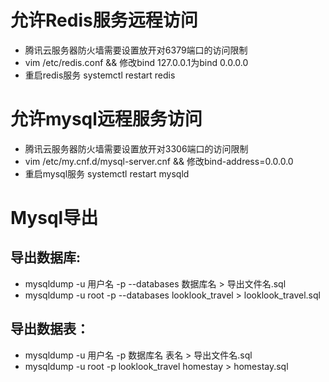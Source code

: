# 允许Redis服务远程访问
- 腾讯云服务器防火墙需要设置放开对6379端口的访问限制
- vim /etc/redis.conf && 修改bind 127.0.0.1为bind 0.0.0.0
- 重启redis服务 systemctl restart redis

# 允许mysql远程服务访问
- 腾讯云服务器防火墙需要设置放开对3306端口的访问限制
- vim /etc/my.cnf.d/mysql-server.cnf && 修改bind-address=0.0.0.0
- 重启mysql服务 systemctl restart mysqld

# Mysql导出
## 导出数据库:
- mysqldump -u 用户名 -p --databases 数据库名 > 导出文件名.sql
- mysqldump -u root -p --databases looklook_travel > looklook_travel.sql
## 导出数据表：
- mysqldump -u 用户名 -p 数据库名 表名 > 导出文件名.sql
- mysqldump -u root -p looklook_travel homestay > homestay.sql
